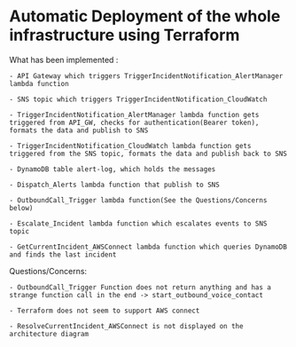 # Automatic Deployment of the whole infrastructure using Terraform

What has been implemented : 
	
	- API Gateway which triggers TriggerIncidentNotification_AlertManager lambda function

	- SNS topic which triggers TriggerIncidentNotification_CloudWatch

	- TriggerIncidentNotification_AlertManager lambda function gets triggered from API_GW, checks for authentication(Bearer token), formats the data and publish to SNS

	- TriggerIncidentNotification_CloudWatch lambda function gets triggered from the SNS topic, formats the data and publish back to SNS

	- DynamoDB table alert-log, which holds the messages

	- Dispatch_Alerts lambda function that publish to SNS 

	- OutboundCall_Trigger lambda function(See the Questions/Concerns below)

	- Escalate_Incident lambda function which escalates events to SNS topic

	- GetCurrentIncident_AWSConnect lambda function which queries DynamoDB and finds the last incident


Questions/Concerns: 

	- OutboundCall_Trigger Function does not return anything and has a strange function call in the end -> start_outbound_voice_contact

	- Terraform does not seem to support AWS connect

	- ResolveCurrentIncident_AWSConnect is not displayed on the architecture diagram


